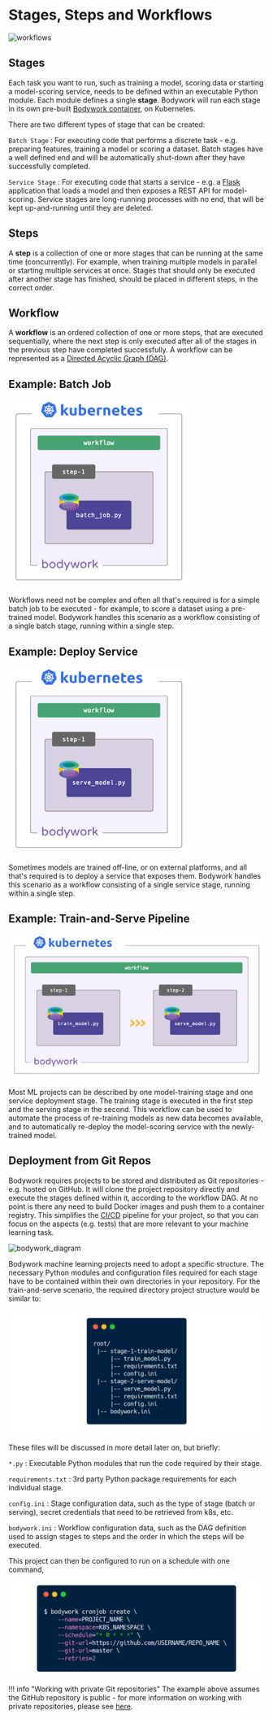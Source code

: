 # Stages, Steps and Workflows

![workflows](images/stages_steps_workflows.svg)

## Stages

Each task you want to run, such as training a model, scoring data or starting a model-scoring service, needs to be defined within an executable Python module. Each module defines a single **stage**. Bodywork will run each stage in its own pre-built [Bodywork container](https://hub.docker.com/repository/docker/bodyworkml/bodywork-core), on Kubernetes.

There are two different types of stage that can be created:

`Batch Stage`
: For executing code that performs a discrete task - e.g. preparing features, training a model or scoring a dataset. Batch stages have a well defined end and will be automatically shut-down after they have successfully completed.

`Service Stage`
: For executing code that starts a service - e.g. a [Flask](https://flask.palletsprojects.com/en/1.1.x/) application that loads a model and then exposes a REST API for model-scoring. Service stages are long-running processes with no end, that will be kept up-and-running until they are deleted.

## Steps

A **step** is a collection of one or more stages that can be running at the same time (concurrently). For example, when training multiple models in parallel or starting multiple services at once. Stages that should only be executed after another stage has finished, should be placed in different steps, in the correct order.

## Workflow

A **workflow** is an ordered collection of one or more steps, that are executed sequentially, where the next step is only executed after all of the stages in the previous step have completed successfully. A workflow can be represented as a [Directed Acyclic Graph (DAG)](https://en.wikipedia.org/wiki/Directed_acyclic_graph).

## Example: Batch Job

![batch_job](images/batch_stage.png)

Workflows need not be complex and often all that's required is for a simple batch job to be executed - for example, to score a dataset using a pre-trained model. Bodywork handles this scenario as a workflow consisting of a single batch stage, running within a single step.

## Example: Deploy Service

![deploy_scoring_service](images/service_stage.png)

Sometimes models are trained off-line, or on external platforms, and all that's required is to deploy a service that exposes them. Bodywork handles this scenario as a workflow consisting of a single service stage, running within a single step.

## Example: Train-and-Serve Pipeline

![train_and_serve](images/train_and_serve.png)

Most ML projects can be described by one model-training stage and one service deployment stage. The training stage is executed in the first step and the serving stage in the second. This workflow can be used to automate the process of re-training models as new data becomes available, and to automatically re-deploy the model-scoring service with the newly-trained model.

## Deployment from Git Repos

Bodywork requires projects to be stored and distributed as Git repositories - e.g. hosted on GitHub. It will clone the project repository directly and execute the stages defined within it, according to the workflow DAG. At no point is there any need to build Docker images and push them to a container registry. This simplifies the [CI/CD](https://en.wikipedia.org/wiki/CI/CD) pipeline for your project, so that you can focus on the aspects (e.g. tests) that are more relevant to your machine learning task.

![bodywork_diagram](images/ml_pipeline.svg)

Bodywork machine learning projects need to adopt a specific structure. The necessary Python modules and configuration files required for each stage have to be contained within their own directories in your repository. For the train-and-serve scenario, the required directory project structure would be similar to:

![project_structure](images/project_structure.png)

These files will be discussed in more detail later on, but briefly:

`*.py`
: Executable Python modules that run the code required by their stage.

`requirements.txt`
: 3rd party Python package requirements for each individual stage.

`config.ini`
: Stage configuration data, such as the type of stage (batch or serving), secret credentials that need to be retrieved from k8s, etc.

`bodywork.ini`
: Workflow configuration data, such as the DAG definition used to assign stages to steps and the order in which the steps will be executed.

This project can then be configured to run on a schedule with one command,

![schedule_workflow](images/key_concept_schedule_cli.png)

!!! info "Working with private Git repositories"
    The example above assumes the GitHub repository is public - for more information on working with private repositories, please see [here](user_guide.md#working-with-private-git-repositories-using-ssh).
